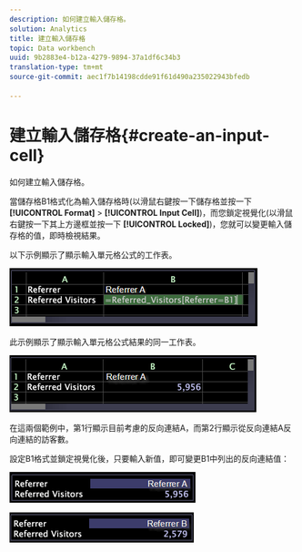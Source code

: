 ```yaml
---
description: 如何建立輸入儲存格。
solution: Analytics
title: 建立輸入儲存格
topic: Data workbench
uuid: 9b2883e4-b12a-4279-9894-37a1df6c34b3
translation-type: tm+mt
source-git-commit: aec1f7b14198cdde91f61d490a235022943bfedb

---
```



# 建立輸入儲存格{#create-an-input-cell}

如何建立輸入儲存格。

當儲存格B1格式化為輸入儲存格時(以滑鼠右鍵按一下儲存格並按一下 **[!UICONTROL Format]** > **[!UICONTROL Input Cell]**)，而您鎖定視覺化(以滑鼠右鍵按一下其上方邊框並按一下 **[!UICONTROL Locked]**)，您就可以變更輸入儲存格的值，即時檢視結果。

以下示例顯示了顯示輸入單元格公式的工作表。

![](assets/vis_Worksheet_InputCell_formula.png)

此示例顯示了顯示輸入單元格公式結果的同一工作表。

![](assets/vis_Worksheet_InputCell.png)

在這兩個範例中，第1行顯示目前考慮的反向連結A，而第2行顯示從反向連結A反向連結的訪客數。

設定B1格式並鎖定視覺化後，只要輸入新值，即可變更B1中列出的反向連結值：

![](assets/vis_Worksheet_InputCell_locked.png)

![](assets/vis_Worksheet_InputCell_locked_changed.png)

